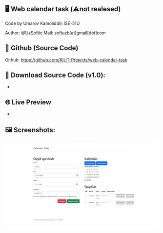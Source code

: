 ## 🖥 Web calendar task (⚠️not realesed)

Code by Umarov Kamoliddin ISE-51U 

Author: @UzSoftic
Mail: softuzb[at]gmail[dot]com

## 🐙 Github (Source Code)
Github: https://github.com/KIUT-Projects/web-calendar-task

## 📂 Download Source Code (v1.0):
-

## 🌐 Live Preview
-

## 🖼 Screenshots:
![](.github/screenshot.png)
